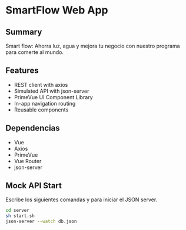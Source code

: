 # SmartFlow Web App

## Summary
Smart flow: Ahorra luz, agua y mejora tu negocio con nuestro programa para comerte al mundo.

## Features
- REST client with axios
- Simulated API with json-server
- PrimeVue UI Component Library
- In-app navigation routing
- Reusable components

## Dependencias
- Vue
- Axios
- PrimeVue
- Vue Router
- json-server

## Mock API Start
Escribe los siguientes comandas y para iniciar el JSON server.
```bash
cd server
sh start.sh
json-server --watch db.json
```


